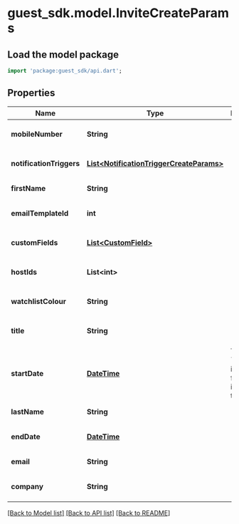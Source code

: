 # guest_sdk.model.InviteCreateParams

## Load the model package
```dart
import 'package:guest_sdk/api.dart';
```

## Properties
Name | Type | Description | Notes
------------ | ------------- | ------------- | -------------
**mobileNumber** | **String** |  | [optional] [default to null]
**notificationTriggers** | [**List&lt;NotificationTriggerCreateParams&gt;**](NotificationTriggerCreateParams.md) |  | [optional] [default to []]
**firstName** | **String** |  | [default to null]
**emailTemplateId** | **int** |  | [optional] [default to null]
**customFields** | [**List&lt;CustomField&gt;**](CustomField.md) |  | [optional] [default to []]
**hostIds** | **List&lt;int&gt;** |  | [optional] [default to []]
**watchlistColour** | **String** |  | [optional] [default to null]
**title** | **String** |  | [optional] [default to null]
**startDate** | [**DateTime**](DateTime.md) | The &#x60;start_date&#x60; is required for invitations to lobbies | [optional] [default to null]
**lastName** | **String** |  | [default to null]
**endDate** | [**DateTime**](DateTime.md) |  | [optional] [default to null]
**email** | **String** |  | [default to null]
**company** | **String** |  | [optional] [default to null]

[[Back to Model list]](../README.md#documentation-for-models) [[Back to API list]](../README.md#documentation-for-api-endpoints) [[Back to README]](../README.md)


